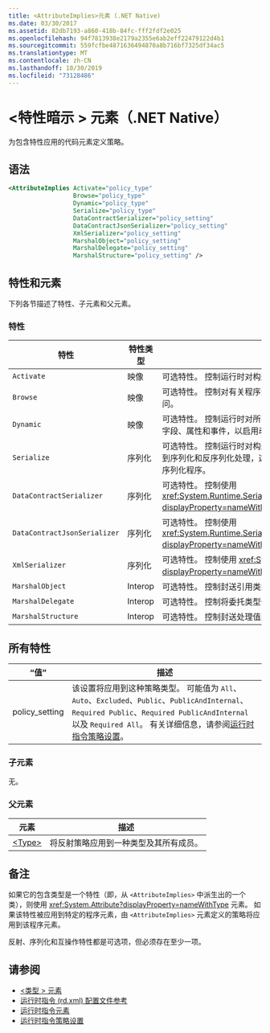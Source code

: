 ```yaml
---
title: <AttributeImplies>元素 (.NET Native)
ms.date: 03/30/2017
ms.assetid: 82db7193-a860-418b-84fc-fff2fdf2e025
ms.openlocfilehash: 94f7813938e2179a2355e6ab2eff22479122d4b1
ms.sourcegitcommit: 559fcfbe4871636494870a8b716bf7325df34ac5
ms.translationtype: MT
ms.contentlocale: zh-CN
ms.lasthandoff: 10/30/2019
ms.locfileid: "73128486"
---
```

# <a name="attributeimplies-element-net-native"></a>\<特性暗示 > 元素（.NET Native）
为包含特性应用的代码元素定义策略。  
  
## <a name="syntax"></a>语法  
  
```xml  
<AttributeImplies Activate="policy_type"  
                  Browse="policy_type"  
                  Dynamic="policy_type"  
                  Serialize="policy_type"   
                  DataContractSerializer="policy_setting"  
                  DataContractJsonSerializer="policy_setting"  
                  XmlSerializer="policy_setting"  
                  MarshalObject="policy_setting"  
                  MarshalDelegate="policy_setting"  
                  MarshalStructure="policy_setting" />  
```  
  
## <a name="attributes-and-elements"></a>特性和元素  
 下列各节描述了特性、子元素和父元素。  
  
### <a name="attributes"></a>特性  
  
|特性|特性类型|描述|  
|---------------|--------------------|-----------------|  
|`Activate`|映像|可选特性。 控制运行时对构造函数的访问，以启用实例激活。|  
|`Browse`|映像|可选特性。 控制对有关程序元素信息的查询，但并不启用任何运行时访问。|  
|`Dynamic`|映像|可选特性。 控制运行时对所有类型成员的访问，包括构造函数、方法、字段、属性和事件，以启用动态编程。|  
|`Serialize`|序列化|可选特性。 控制运行时对构造函数、字段和属性的访问，使类型实例得到序列化和反序列化处理，这是通过库进行的，例如 Newtonsoft JSON 序列化程序。|  
|`DataContractSerializer`|序列化|可选特性。 控制使用 <xref:System.Runtime.Serialization.DataContractSerializer?displayProperty=nameWithType> 类的序列化策略。|  
|`DataContractJsonSerializer`|序列化|可选特性。 控制使用 <xref:System.Runtime.Serialization.Json.DataContractJsonSerializer?displayProperty=nameWithType> 类的 JSON 序列化策略。|  
|`XmlSerializer`|序列化|可选特性。 控制使用 <xref:System.Xml.Serialization.XmlSerializer?displayProperty=nameWithType> 类的 XML 序列化策略。|  
|`MarshalObject`|Interop|可选特性。 控制封送引用类型到 Windows 运行时和 COM 的策略。|  
|`MarshalDelegate`|Interop|可选特性。 控制将委托类型作为函数指针封送到本机代码的策略。|  
|`MarshalStructure`|Interop|可选特性。 控制封送处理值类型到本机代码的策略。|  
  
## <a name="all-attributes"></a>所有特性  
  
|“值”|描述|  
|-----------|-----------------|  
|policy_setting|该设置将应用到这种策略类型。 可能值为 `All`、`Auto`、`Excluded`、`Public`、`PublicAndInternal`、`Required Public`、`Required PublicAndInternal` 以及 `Required All`。 有关详细信息，请参阅[运行时指令策略设置](runtime-directive-policy-settings.md)。|  
  
### <a name="child-elements"></a>子元素  
 无。  
  
### <a name="parent-elements"></a>父元素  
  
|元素|描述|  
|-------------|-----------------|  
|[\<Type>](type-element-net-native.md)|将反射策略应用到一种类型及其所有成员。|  
  
## <a name="remarks"></a>备注  
 如果它的包含类型是一个特性（即，从 `<AttributeImplies>` 中派生出的一个类），则使用 <xref:System.Attribute?displayProperty=nameWithType> 元素。 如果该特性被应用到特定的程序元素，由 `<AttributeImplies>` 元素定义的策略将应用到该程序元素。  
  
 反射、序列化和互操作特性都是可选项，但必须存在至少一项。  
  
## <a name="see-also"></a>请参阅

- [\<类型 > 元素](type-element-net-native.md)
- [运行时指令 (rd.xml) 配置文件参考](runtime-directives-rd-xml-configuration-file-reference.md)
- [运行时指令元素](runtime-directive-elements.md)
- [运行时指令策略设置](runtime-directive-policy-settings.md)
